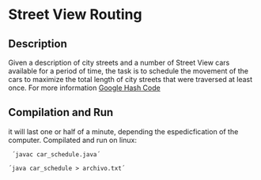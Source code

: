# Street View Routing

## Description
Given a description of city streets and a number of Street View cars available for a period of time, the task is to schedule the movement of the cars to maximize the total length of city streets that were traversed at least once.
For more information [Google Hash Code](https://hashcode.withgoogle.com/2014/tasks/hashcode2014_final_task.pdf)

## Compilation and Run
   it will last one or half of a minute, depending the espedicfication of the computer. Compilated and run on linux:
      
     ´javac car_schedule.java´
   
    ´java car_schedule > archivo.txt´
    
   

